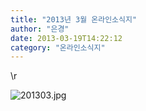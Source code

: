 ```yaml
---
title: "2013년 3월 온라인소식지"
author: "은경"
date: 2013-03-19T14:22:12
category: "온라인소식지"
---
```


\r

![201303.jpg](/files/attach/images/1659/045/007/a704feb0d2de7dfd28c4947b647bd389.jpg)
